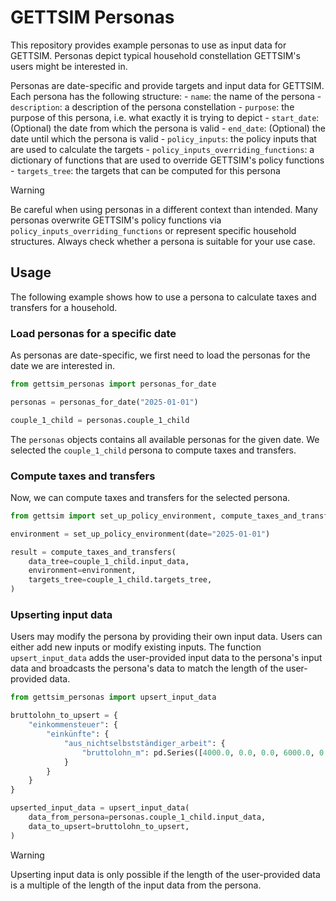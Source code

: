 # GETTSIM Personas

This repository provides example personas to use as input data for GETTSIM. Personas
depict typical household constellation GETTSIM's users might be interested in.

Personas are date-specific and provide targets and input data for GETTSIM. Each persona
has the following structure: - `name`: the name of the persona - `description`: a
description of the persona constellation - `purpose`: the purpose of this persona, i.e.
what exactly it is trying to depict - `start_date`: (Optional) the date from which the
persona is valid - `end_date`: (Optional) the date until which the persona is valid -
`policy_inputs`: the policy inputs that are used to calculate the targets -
`policy_inputs_overriding_functions`: a dictionary of functions that are used to
override GETTSIM's policy functions - `targets_tree`: the targets that can be computed
for this persona

> [!WARNING]
> Be careful when using personas in a different context than intended. Many personas
> overwrite GETTSIM's policy functions via `policy_inputs_overriding_functions` or
> represent specific household structures. Always check whether a persona is suitable
> for your use case.

## Usage

The following example shows how to use a persona to calculate taxes and transfers for a
household.

### Load personas for a specific date

As personas are date-specific, we first need to load the personas for the date we are
interested in.

```python
from gettsim_personas import personas_for_date

personas = personas_for_date("2025-01-01")

couple_1_child = personas.couple_1_child
```

The `personas` objects contains all available personas for the given date. We selected
the `couple_1_child` persona to compute taxes and transfers.

### Compute taxes and transfers

Now, we can compute taxes and transfers for the selected persona.

```python
from gettsim import set_up_policy_environment, compute_taxes_and_transfers

environment = set_up_policy_environment(date="2025-01-01")

result = compute_taxes_and_transfers(
    data_tree=couple_1_child.input_data,
    environment=environment,
    targets_tree=couple_1_child.targets_tree,
)
```

### Upserting input data

Users may modify the persona by providing their own input data. Users can either add new
inputs or modify existing inputs. The function `upsert_input_data` adds the
user-provided input data to the persona's input data and broadcasts the persona's data
to match the length of the user-provided data.

```python
from gettsim_personas import upsert_input_data

bruttolohn_to_upsert = {
    "einkommensteuer": {
        "einkünfte": {
            "aus_nichtselbstständiger_arbeit": {
                "bruttolohn_m": pd.Series([4000.0, 0.0, 0.0, 6000.0, 0.0, 0.0])
            }
        }
    }
}

upserted_input_data = upsert_input_data(
    data_from_persona=personas.couple_1_child.input_data,
    data_to_upsert=bruttolohn_to_upsert,
)
```

> [!WARNING]
> Upserting input data is only possible if the length of the user-provided data is a
> multiple of the length of the input data from the persona.
